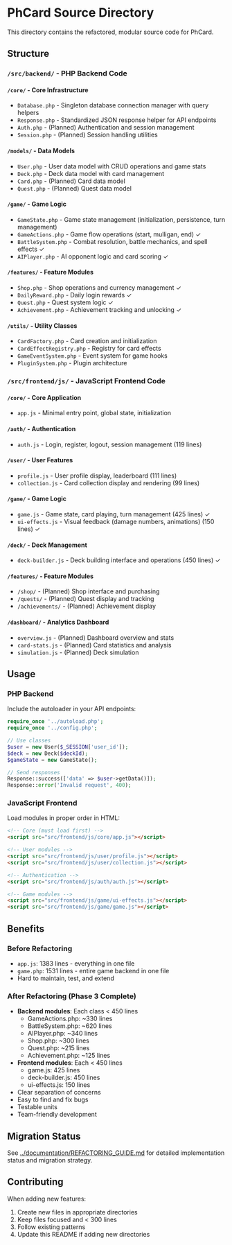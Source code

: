 # PhCard Source Directory

This directory contains the refactored, modular source code for PhCard.

## Structure

### `/src/backend/` - PHP Backend Code

#### `/core/` - Core Infrastructure
- `Database.php` - Singleton database connection manager with query helpers
- `Response.php` - Standardized JSON response helper for API endpoints
- `Auth.php` - (Planned) Authentication and session management
- `Session.php` - (Planned) Session handling utilities

#### `/models/` - Data Models
- `User.php` - User data model with CRUD operations and game stats
- `Deck.php` - Deck data model with card management
- `Card.php` - (Planned) Card data model
- `Quest.php` - (Planned) Quest data model

#### `/game/` - Game Logic
- `GameState.php` - Game state management (initialization, persistence, turn management)
- `GameActions.php` - Game flow operations (start, mulligan, end) ✓
- `BattleSystem.php` - Combat resolution, battle mechanics, and spell effects ✓
- `AIPlayer.php` - AI opponent logic and card scoring ✓

#### `/features/` - Feature Modules
- `Shop.php` - Shop operations and currency management ✓
- `DailyReward.php` - Daily login rewards ✓
- `Quest.php` - Quest system logic ✓
- `Achievement.php` - Achievement tracking and unlocking ✓

#### `/utils/` - Utility Classes
- `CardFactory.php` - Card creation and initialization
- `CardEffectRegistry.php` - Registry for card effects
- `GameEventSystem.php` - Event system for game hooks
- `PluginSystem.php` - Plugin architecture

### `/src/frontend/js/` - JavaScript Frontend Code

#### `/core/` - Core Application
- `app.js` - Minimal entry point, global state, initialization

#### `/auth/` - Authentication
- `auth.js` - Login, register, logout, session management (119 lines)

#### `/user/` - User Features
- `profile.js` - User profile display, leaderboard (111 lines)
- `collection.js` - Card collection display and rendering (99 lines)

#### `/game/` - Game Logic
- `game.js` - Game state, card playing, turn management (425 lines) ✓
- `ui-effects.js` - Visual feedback (damage numbers, animations) (150 lines) ✓

#### `/deck/` - Deck Management
- `deck-builder.js` - Deck building interface and operations (450 lines) ✓

#### `/features/` - Feature Modules
- `/shop/` - (Planned) Shop interface and purchasing
- `/quests/` - (Planned) Quest display and tracking
- `/achievements/` - (Planned) Achievement display

#### `/dashboard/` - Analytics Dashboard
- `overview.js` - (Planned) Dashboard overview and stats
- `card-stats.js` - (Planned) Card statistics and analysis
- `simulation.js` - (Planned) Deck simulation

## Usage

### PHP Backend

Include the autoloader in your API endpoints:

```php
require_once '../autoload.php';
require_once '../config.php';

// Use classes
$user = new User($_SESSION['user_id']);
$deck = new Deck($deckId);
$gameState = new GameState();

// Send responses
Response::success(['data' => $user->getData()]);
Response::error('Invalid request', 400);
```

### JavaScript Frontend

Load modules in proper order in HTML:

```html
<!-- Core (must load first) -->
<script src="src/frontend/js/core/app.js"></script>

<!-- User modules -->
<script src="src/frontend/js/user/profile.js"></script>
<script src="src/frontend/js/user/collection.js"></script>

<!-- Authentication -->
<script src="src/frontend/js/auth/auth.js"></script>

<!-- Game modules -->
<script src="src/frontend/js/game/ui-effects.js"></script>
<script src="src/frontend/js/game/game.js"></script>
```

## Benefits

### Before Refactoring
- `app.js`: 1383 lines - everything in one file
- `game.php`: 1531 lines - entire game backend in one file
- Hard to maintain, test, and extend

### After Refactoring (Phase 3 Complete)
- **Backend modules**: Each class < 450 lines
  - GameActions.php: ~330 lines
  - BattleSystem.php: ~620 lines
  - AIPlayer.php: ~340 lines
  - Shop.php: ~300 lines
  - Quest.php: ~215 lines
  - Achievement.php: ~125 lines
- **Frontend modules**: Each < 450 lines
  - game.js: 425 lines
  - deck-builder.js: 450 lines
  - ui-effects.js: 150 lines
- Clear separation of concerns
- Easy to find and fix bugs
- Testable units
- Team-friendly development

## Migration Status

See [../documentation/REFACTORING_GUIDE.md](../documentation/REFACTORING_GUIDE.md) for detailed implementation status and migration strategy.

## Contributing

When adding new features:
1. Create new files in appropriate directories
2. Keep files focused and < 300 lines
3. Follow existing patterns
4. Update this README if adding new directories
